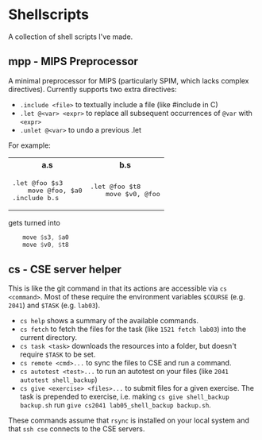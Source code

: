 # Shellscripts

A collection of shell scripts I've made.

## mpp - MIPS Preprocessor

A minimal preprocessor for MIPS (particularly SPIM, which lacks complex directives). Currently supports two extra directives:

- `.include <file>` to textually include a file (like #include in C)
- `.let @<var> <expr>` to replace all subsequent occurrences of `@var` with `<expr>`
- `.unlet @<var>` to undo a previous .let

For example:

<table>
<tr> <th>a.s</th> <th>b.s</th> </tr>
<tr> <td><pre lang="asm">
.let @foo $s3
	move @foo, $a0
.include b.s
</pre></td>

<td><pre lang="asm">
.let @foo $t8
	move $v0, @foo
</pre></td>
</table>

gets turned into

```asm
	move $s3, $a0
	move $v0, $t8
```

## cs - CSE server helper

This is like the git command in that its actions are accessible via `cs <command>`. Most of these require the environment variables `$COURSE` (e.g. `2041`) and `$TASK` (e.g. `lab03`).

- `cs help` shows a summary of the available commands.
- `cs fetch` to fetch the files for the task (like `1521 fetch lab03`) into the current directory.
- `cs task <task>` downloads the resources into a folder, but doesn't require `$TASK` to be set.
- `cs remote <cmd>...` to sync the files to CSE and run a command.
- `cs autotest <test>...` to run an autotest on your files (like `2041 autotest shell_backup`)
- `cs give <exercise> <files>...` to submit files for a given exercise. The task is prepended to exercise, i.e. making `cs give shell_backup backup.sh` run `give cs2041 lab05_shell_backup backup.sh`.

These commands assume that `rsync` is installed on your local system and that `ssh cse` connects to the CSE servers.
